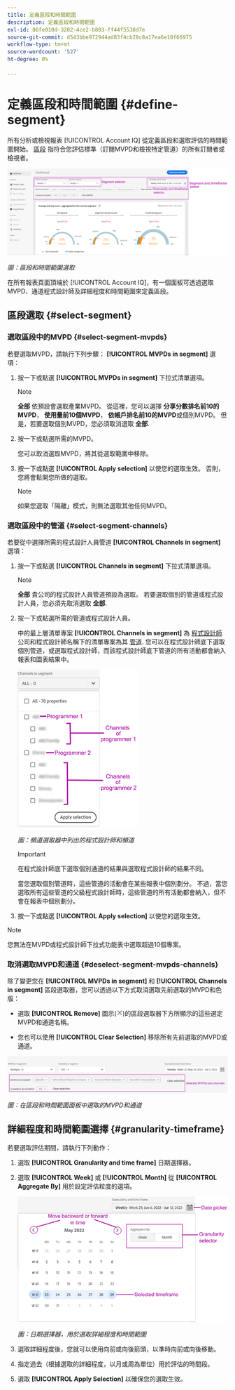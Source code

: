 ```yaml
---
title: 定義區段和時間範圍
description: 定義區段和時間範圍
exl-id: 86fe010d-3202-4ce2-b803-ff44f5538d7e
source-git-commit: d543bbe972944ad83f4cb28c8a17ea6e10f66975
workflow-type: tm+mt
source-wordcount: '527'
ht-degree: 0%

---
```


# 定義區段和時間範圍 {#define-segment}

所有分析或檢視報表 [!UICONTROL Account IQ] 從定義區段和選取評估的時間範圍開始。 [區段](/help/accountiq/product-concepts.md#segmet-def) 指符合您評估標準（訂閱MVPD和檢視特定管道）的所有訂閱者或檢視者。

![](assets/segment-panel.png)

*圖：區段和時間範圍選取*

在所有報表頁面頂端於 [!UICONTROL Account IQ]，有一個面板可透過選取MVPD、通道程式設計師及詳細程度和時間範圍來定義區段。

## 區段選取 {#select-segment}

### 選取區段中的MVPD {#select-segment-mvpds}

若要選取MVPD，請執行下列步驟： **[!UICONTROL MVPDs in segment]** 選項：

1. 按一下或點選 **[!UICONTROL MVPDs in segment]** 下拉式清單選項。

   >[!NOTE]
   >
   >**全部** 依預設會選取產業MVPD。 從這裡，您可以選擇 **分享分數排名前10的MVPD**， **使用量前10個MVPD**， **依帳戶排名前10的MVPD**&#x200B;或個別MVPD。 但是，若要選取個別MVPD，您必須取消選取 **全部**.

1. 按一下或點選所需的MVPD。

   您可以取消選取MVPD，將其從選取範圍中移除。

1. 按一下或點選 **[!UICONTROL Apply selection]** 以使您的選取生效。 否則，您將會鬆開您所做的選取。

   >[!NOTE]
   >
   >如果您選取「隔離」模式，則無法選取其他任何MVPD。

### 選取區段中的管道 {#select-segment-channels}

若要從中選擇所需的程式設計人員管道 **[!UICONTROL Channels in segment]** 選項：

1. 按一下或點選 **[!UICONTROL Channels in segment]** 下拉式清單選項。

   >[!NOTE]
   >
   >**全部** 貴公司的程式設計人員管道預設為選取。 若要選取個別的管道或程式設計人員，您必須先取消選取 **全部**.

1. 按一下或點選所需的管道或程式設計人員。

   中的最上層清單專案 **[!UICONTROL Channels in segment]** 為 [程式設計師](/help/accountiq/product-concepts.md#programmer-def) 公司和程式設計師名稱下的清單專案為其 [管道](/help/accountiq/product-concepts.md#channel-def). 您可以在程式設計師底下選取個別管道，或選取程式設計師，而該程式設計師底下管道的所有活動都會納入報表和圖表結果中。

   ![](assets/programmer-channels.png)


   *圖：頻道選取器中列出的程式設計師和頻道*

   >[!IMPORTANT]
   >
   >在程式設計師底下選取個別通道的結果與選取程式設計師的結果不同。
   >
   >
   >當您選取個別管道時，這些管道的活動會在某些報表中個別劃分。 不過，當您選取所有這些管道的父級程式設計師時，這些管道的所有活動都會納入，但不會在報表中個別劃分。

1. 按一下或點選 **[!UICONTROL Apply selection]** 以使您的選取生效。

>[!NOTE]
>
>您無法在MVPD或程式設計師下拉式功能表中選取超過10個專案。

### 取消選取MVPD和通道 {#deselect-segment-mvpds-channels}

除了變更您在 **[!UICONTROL MVPDs in segment]** 和 **[!UICONTROL Channels in segment]** 區段選取器，您可以透過以下方式取消選取先前選取的MVPD和色版：

* 選取 **[!UICONTROL Remove]** 圖示(![移除圖示](assets/remove-icon.png))的區段選取器下方所顯示的這些選定MVPD和通道名稱。

* 您也可以使用 **[!UICONTROL Clear Selection]** 移除所有先前選取的MVPD或通道。

![](assets/segment-panel-selection.png)

*圖：在區段和時間範圍面板中選取的MVPD和通道*

## 詳細程度和時間範圍選擇 {#granularity-timeframe}

若要選取評估期間，請執行下列動作：

1. 選取 **[!UICONTROL Granularity and time frame]** 日期選擇器。

1. 選取 **[!UICONTROL Week]** 或 **[!UICONTROL Month]** 從 **[!UICONTROL Aggregate By]** 用於設定評估粒度的選項。

   ![](assets/granularity-timeframe-weekwise.png)


   *圖：日期選擇器，用於選取詳細程度和時間範圍*

1. 選取詳細程度後，您就可以使用向前或向後箭頭，以準時向前或向後移動。

1. 指定過去（根據選取的詳細程度，以月或周為單位）用於評估的時間段。

1. 選取 **[!UICONTROL Apply Selection]** 以確保您的選取生效。
